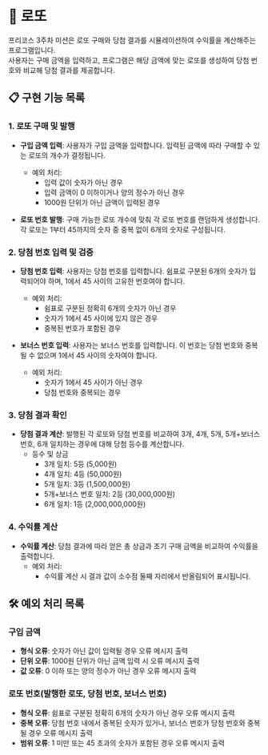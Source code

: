 # 🎲 로또

프리코스 3주차 미션은 로또 구매와 당첨 결과를 시뮬레이션하여 수익률을 계산해주는 프로그램입니다.<br>
사용자는 구매 금액을 입력하고, 프로그램은 해당 금액에 맞는 로또를 생성하여 당첨 번호와 비교해 당첨 결과를 제공합니다.

## 📋 구현 기능 목록

### 1. 로또 구매 및 발행

- **구입 금액 입력**: 사용자가 구입 금액을 입력합니다. 입력된 금액에 따라 구매할 수 있는 로또의 개수가 결정됩니다.
    - 예외 처리:
        - 입력 값이 숫자가 아닌 경우
        - 입력 금액이 0 이하이거나 양의 정수가 아닌 경우
        - 1000원 단위가 아닌 금액이 입력된 경우
          
- **로또 번호 발행**: 구매 가능한 로또 개수에 맞춰 각 로또 번호를 랜덤하게 생성합니다. 각 로또는 1부터 45까지의 숫자 중 중복 없이 6개의 숫자로 구성됩니다.

### 2. 당첨 번호 입력 및 검증

- **당첨 번호 입력**: 사용자는 당첨 번호를 입력합니다. 쉼표로 구분된 6개의 숫자가 입력되어야 하며, 1에서 45 사이의 고유한 번호여야 합니다.
    - 예외 처리:
        - 쉼표로 구분된 정확히 6개의 숫자가 아닌 경우
        - 숫자가 1에서 45 사이에 있지 않은 경우
        - 중복된 번호가 포함된 경우
          
- **보너스 번호 입력**: 사용자는 보너스 번호를 입력합니다. 이 번호는 당첨 번호와 중복될 수 없으며 1에서 45 사이의 숫자여야 합니다.
    - 예외 처리:
        - 숫자가 1에서 45 사이가 아닌 경우
        - 당첨 번호와 중복되는 경우

### 3. 당첨 결과 확인

- **당첨 결과 계산**: 발행된 각 로또와 당첨 번호를 비교하여 3개, 4개, 5개, 5개+보너스 번호, 6개 일치하는 경우에 대해 당첨 등수를 계산합니다.
    - 등수 및 상금
        - 3개 일치: 5등 (5,000원)
        - 4개 일치: 4등 (50,000원)
        - 5개 일치: 3등 (1,500,000원)
        - 5개+보너스 번호 일치: 2등 (30,000,000원)
        - 6개 일치: 1등 (2,000,000,000원)

### 4. 수익률 계산

- **수익률 계산**: 당첨 결과에 따라 얻은 총 상금과 초기 구매 금액을 비교하여 수익률을 출력합니다.
    - 예외 처리:
        - 수익률 계산 시 결과 값이 소수점 둘째 자리에서 반올림되어 표시됩니다.

## 🛠 예외 처리 목록

### 구입 금액

- **형식 오류**: 숫자가 아닌 값이 입력될 경우 오류 메시지 출력
- **단위 오류**: 1000원 단위가 아닌 금액 입력 시 오류 메시지 출력
- **값 오류**: 0 이하 또는 양의 정수가 아닌 경우 오류 메시지 출력

### 로또 번호(발행한 로또, 당첨 번호, 보너스 번호)

- **형식 오류**: 쉼표로 구분된 정확히 6개의 숫자가 아닌 경우 오류 메시지 출력
- **중복 오류**: 당첨 번호 내에서 중복된 숫자가 있거나, 보너스 번호가 당첨 번호와 중복될 경우 오류 메시지 출력
- **범위 오류**: 1 미만 또는 45 초과의 숫자가 포함된 경우 오류 메시지 출력

